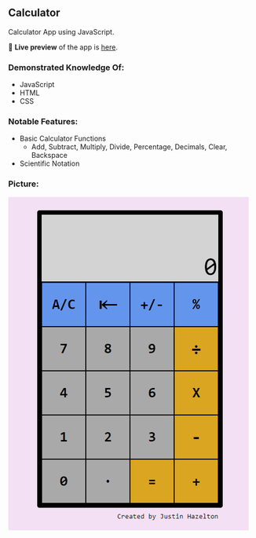 ## Calculator
Calculator App using JavaScript.

🔗 **Live preview** of the app is [here](https://j-haze.github.io/calculator/).

### Demonstrated Knowledge Of: ###

* JavaScript
* HTML
* CSS

### Notable Features: ###

* Basic Calculator Functions
  * Add, Subtract, Multiply, Divide, Percentage, Decimals, Clear, Backspace
* Scientific Notation

### Picture: ###

![Image of App](./images/ReadMe1.png)
